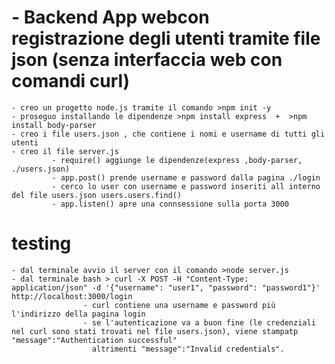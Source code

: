 # - Backend App webcon registrazione degli utenti tramite file json **(senza interfaccia web con comandi curl)**
    - creo un progetto node.js tramite il comando >npm init -y
    - proseguo installando le dipendenze >npm install express  +  >npm install body-parser
    - creo i file users.json , che contiene i nomi e username di tutti gli utenti
    - creo il file server.js
             - require() aggiunge le dipendenze(express ,body-parser, ./users.json)
             - app.post() prende username e password dalla pagina ./login
             - cerco lo user con username e password inseriti all interno del file users.json users.users.find()
             - app.listen() apre una connsessione sulla porta 3000

# testing        
    - dal terminale avvio il server con il comando >node server.js
    - dal terminale bash > curl -X POST -H "Content-Type: application/json" -d '{"username": "user1", "password": "password1"}' http://localhost:3000/login
                    - curl contiene una username e password più l'indirizzo della pagina login
                    - se l'autenticazione va a buon fine (le credenziali nel curl sono stati trovati nel file users.json), viene stampatp "message":"Authentication successful" 
                      altrimenti "message":"Invalid credentials".